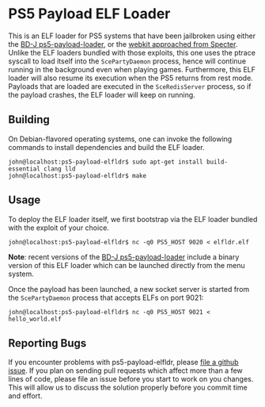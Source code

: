 # PS5 Payload ELF Loader
This is an ELF loader for PS5 systems that have been jailbroken using either the
[BD-J ps5-payload-loader][bdj], or the [webkit approached from Specter][webkit].
Unlike the ELF loaders bundled with those exploits, this one uses the ptrace
syscall to load itself into the `ScePartyDaemon` process, hence will continue
running in the background even when playing games. Furthermore, this ELF loader
will also resume its execution when the PS5 returns from rest mode. Payloads that
are loaded are executed in the `SceRedisServer` process, so if the payload crashes,
the ELF loader will keep on running.

## Building
On Debian-flavored operating systems, one can invoke the following commands to
install dependencies and build the ELF loader.
```console
john@localhost:ps5-payload-elfldr$ sudo apt-get install build-essential clang lld
john@localhost:ps5-payload-elfldr$ make
```

## Usage
To deploy the ELF loader itself, we first bootstrap via the ELF loader bundled
with the exploit of your choice.
```console
john@localhost:ps5-payload-elfldr$ nc -q0 PS5_HOST 9020 < elfldr.elf
```
**Note**: recent versions of the [BD-J ps5-payload-loader][bdj] include a binary
version of this ELF loader which can be launched directly from the menu system.

Once the payload has been launched, a new socket server is started from the
`ScePartyDaemon` process that accepts ELFs on port 9021:
```console
john@localhost:ps5-payload-elfldr$ nc -q0 PS5_HOST 9021 < hello_world.elf
```

## Reporting Bugs
If you encounter problems with ps5-payload-elfldr, please [file a github issue][issues].
If you plan on sending pull requests which affect more than a few lines of code,
please file an issue before you start to work on you changes. This will allow us
to discuss the solution properly before you commit time and effort.

[bdj]: https://github.com/john-tornblom/bdj-sdk/tree/master/samples/ps5-payload-loader
[webkit]: https://github.com/Cryptogenic/PS5-IPV6-Kernel-Exploit
[issues]: https://github.com/john-tornblom/ps5-payload-elfldr/issues/new

